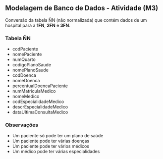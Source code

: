 ## Modelagem de Banco de Dados - Atividade (M3)

Conversão da tabela ÑN (não normalizada) que contém dados de um hospital para a **1FN**, **2FN** e **3FN**.

### Tabela ÑN

- codPaciente
- nomePaciente
- numQuarto
- codigoPlanoSaude
- nomePlanoSaude
- codDoenca
- nomeDoenca
- percentualDoencaPaciente
- numMatriculaMedico
- nomeMedico
- codEspecialidadeMedico
- descrEspecialidadeMedico
- dataUltimaConsultaMedico

### Observações
- Um paciente só pode ter um plano de saúde
- Um paciente pode ter várias doenças
- Um paciente pode ter vários médicos
- Um médico pode ter várias especialidades